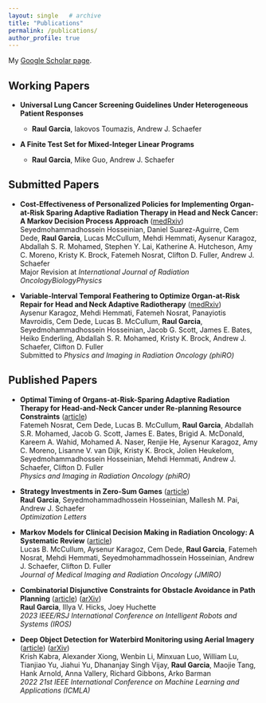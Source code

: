 ```yaml
---
layout: single   # archive
title: "Publications"
permalink: /publications/
author_profile: true
---
```


<!-- {% if author.googlescholar %}
  You can also find my articles on <u><a href="{{author.googlescholar}}">my Google Scholar profile</a>.</u>
{% endif %}

{% include base_path %}

{% for post in site.publications reversed %}
  {% include archive-single.html %}
{% endfor %} -->


My [Google Scholar page](https://scholar.google.com/citations?user=zEP4GUoAAAAJ&hl=en).

<!-- Preprints from 2015 and after are also available on [arXiv](https://arxiv.org/a/chan_j_3.html). -->

## Working Papers

* **Universal Lung Cancer Screening Guidelines Under Heterogeneous Patient Responses**
  * **Raul Garcia**, Iakovos Toumazis, Andrew J. Schaefer

* **A Finite Test Set for Mixed-Integer Linear Programs**
  * **Raul Garcia**, Mike Guo, Andrew J. Schaefer


## Submitted Papers

* **Cost-Effectiveness of Personalized Policies for Implementing Organ-at-Risk Sparing Adaptive Radiation Therapy in Head and Neck Cancer: A Markov Decision Process Approach** ([medRxiv](https://doi.org/10.1101/2024.11.05.24316767)) <br />
  Seyedmohammadhossein Hosseinian, Daniel Suarez-Aguirre, Cem Dede, **Raul Garcia**, Lucas McCullum, Mehdi Hemmati, Aysenur Karagoz, Abdallah S. R. Mohamed, Stephen Y. Lai, Katherine A. Hutcheson, Amy C. Moreno, Kristy K. Brock, Fatemeh Nosrat, Clifton D. Fuller, Andrew J. Schaefer <br />
  Major Revision at _International Journal of Radiation Oncology*Biology*Physics_

* **Variable-Interval Temporal Feathering to Optimize Organ-at-Risk Repair for Head and Neck Adaptive Radiotherapy** ([medRxiv](https://doi.org/10.1101/2024.11.07.24316948)) <br />
  Aysenur Karagoz, Mehdi Hemmati, Fatemeh Nosrat, Panayiotis Mavroidis, Cem Dede, Lucas B. McCullum, **Raul Garcia**, Seyedmohammadhossein Hosseinian, Jacob G. Scott, James E. Bates, Heiko Enderling, Abdallah S. R. Mohamed, Kristy K. Brock, Andrew J. Schaefer, Clifton D. Fuller <br />
  Submitted to _Physics and Imaging in Radiation Oncology (phiRO)_


## Published Papers

* **Optimal Timing of Organs-at-Risk-Sparing Adaptive Radiation Therapy for Head-and-Neck Cancer under Re-planning Resource Constraints** ([article](https://www.sciencedirect.com/science/article/pii/S240563162500020X)) <br />
  Fatemeh Nosrat, Cem Dede, Lucas B. McCullum, **Raul Garcia**, Abdallah S.R. Mohamed, Jacob G. Scott, James E. Bates, Brigid A. McDonald, Kareem A. Wahid, Mohamed A. Naser, Renjie He, Aysenur Karagoz, Amy C. Moreno, Lisanne V. van Dijk, Kristy K. Brock, Jolien Heukelom, Seyedmohammadhossein Hosseinian, Mehdi Hemmati, Andrew J. Schaefer, Clifton D. Fuller <br />
  _Physics and Imaging in Radiation Oncology (phiRO)_

* **Strategy Investments in Zero-Sum Games** ([article](https://link.springer.com/article/10.1007/s11590-024-02130-z)) <br />
  **Raul Garcia**, Seyedmohammadhossein Hosseinian, Mallesh M. Pai, Andrew J. Schaefer <br />
  _Optimization Letters_

* **Markov Models for Clinical Decision Making in Radiation Oncology: A Systematic Review** ([article](https://onlinelibrary.wiley.com/doi/10.1111/1754-9485.13656)) <br />
  Lucas B. McCullum, Aysenur Karagoz, Cem Dede, **Raul Garcia**, Fatemeh Nosrat, Mehdi Hemmati, Seyedmohammadhossein Hosseinian, Andrew J. Schaefer, Clifton D. Fuller <br />
  _Journal of Medical Imaging and Radiation Oncology (JMIRO)_

* **Combinatorial Disjunctive Constraints for Obstacle Avoidance in Path Planning** ([article](https://ieeexplore.ieee.org/abstract/document/10342117)) ([arXiv](https://arxiv.org/abs/2312.02016))  <br />
  **Raul Garcia**, Illya V. Hicks, Joey Huchette  <br />
  _2023 IEEE/RSJ International Conference on Intelligent Robots and Systems (IROS)_

* **Deep Object Detection for Waterbird Monitoring using Aerial Imagery** ([article](https://ieeexplore.ieee.org/document/10069986)) ([arXiv](https://arxiv.org/abs/2210.04868))  <br />
  Krish Kabra, Alexander Xiong, Wenbin Li, Minxuan Luo, William Lu, Tianjiao Yu, Jiahui Yu, Dhananjay Singh Vijay, **Raul Garcia**, Maojie Tang, Hank Arnold, Anna Vallery, Richard Gibbons, Arko Barman  <br />
  _2022 21st IEEE International Conference on Machine Learning and Applications (ICMLA)_

